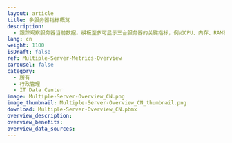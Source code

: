 ```yaml
---
layout: article
title: 多服务器指标概览
description: 
  - 跟踪观察服务器当前数据。模板至多可显示三台服务器的关键指标，例如CPU、内存、RAM和网络使用情况，以及上次重启时间和备份时间。您可以从服务器日志中读取数据，也可以直接通过已有的API。
lang: cn
weight: 1100
isDraft: false
ref: Multiple-Server-Metrics-Overview
carousel: false
category:
  - 所有
  - 行政管理
  - IT Data Center
image: Multiple-Server-Overview_CN.png
image_thumbnail: Multiple-Server-Overview_CN_thumbnail.png
download: Multiple-Server-Overview_CN.pbmx
overview_description:
overview_benefits:
overview_data_sources:
---
```

